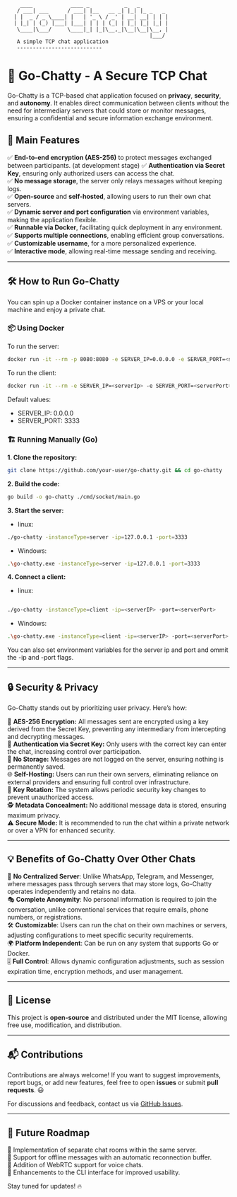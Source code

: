 ```
    ____            ____ _           _   _
   / ___| ___      / ___| |__   __ _| |_| |_ _   _
  | |  _ / _ \____| |   | '_ \ / _' | __| __| | | |
  | |_| | (_) |___| |___| | | | (_| | |_| |_| |_| |
   \____|\___/     \____|_| |_|\__,_|\__|\__|\__, |
                                             |___/
   A simple TCP chat application
   ---------------------------
```

# 📢 Go-Chatty - A Secure TCP Chat

Go-Chatty is a TCP-based chat application focused on **privacy**, **security**, and **autonomy**. It enables direct communication between clients without the need for intermediary servers that could store or monitor messages, ensuring a confidential and secure information exchange environment.

## 🚀 Main Features

✅ **End-to-end encryption (AES-256)** to protect messages exchanged between participants. (at development stage)
✅ **Authentication via Secret Key**, ensuring only authorized users can access the chat.  
✅ **No message storage**, the server only relays messages without keeping logs.  
✅ **Open-source** and **self-hosted**, allowing users to run their own chat servers.  
✅ **Dynamic server and port configuration** via environment variables, making the application flexible.  
✅ **Runnable via Docker**, facilitating quick deployment in any environment.  
✅ **Supports multiple connections**, enabling efficient group conversations.  
✅ **Customizable username**, for a more personalized experience.  
✅ **Interactive mode**, allowing real-time message sending and receiving.

---

## 🛠️ How to Run Go-Chatty

You can spin up a Docker container instance on a VPS or your local machine and enjoy a private chat.

### 📦 Using Docker

To run the server:

```bash
docker run -it --rm -p 8080:8080 -e SERVER_IP=0.0.0.0 -e SERVER_PORT=<serverPort> go-chatty server
```

To run the client:

```bash
docker run -it --rm -e SERVER_IP=<serverIp> -e SERVER_PORT=<serverPort> shadychatty client
```

Default values:

- SERVER_IP: 0.0.0.0
- SERVER_PORT: 3333

### 🏗️ Running Manually (Go)

**1. Clone the repository:**

```bash
git clone https://github.com/your-user/go-chatty.git && cd go-chatty
```

**2. Build the code:**

```bash
go build -o go-chatty ./cmd/socket/main.go
```

**3. Start the server:**

- linux:

```bash
./go-chatty -instanceType=server -ip=127.0.0.1 -port=3333
```

- Windows:

```bash
.\go-chatty.exe -instanceType=server -ip=127.0.0.1 -port=3333
```

**4. Connect a client:**

- linux:

```bash

./go-chatty -instanceType=client -ip=<serverIP> -port=<serverPort>
```

- Windows:

```bash
.\go-chatty.exe -instanceType=client -ip=<serverIP> -port=<serverPort>
```

You can also set environment variables for the server ip and port and ommit the -ip and -port flags.

---

## 🔒 Security & Privacy

Go-Chatty stands out by prioritizing user privacy. Here’s how:

🔐 **AES-256 Encryption:** All messages sent are encrypted using a key derived from the Secret Key, preventing any intermediary from intercepting and decrypting messages.  
🔑 **Authentication via Secret Key:** Only users with the correct key can enter the chat, increasing control over participation.  
🚫 **No Storage:** Messages are not logged on the server, ensuring nothing is permanently saved.  
🌐 **Self-Hosting:** Users can run their own servers, eliminating reliance on external providers and ensuring full control over infrastructure.  
🔄 **Key Rotation:** The system allows periodic security key changes to prevent unauthorized access.  
🕵 **Metadata Concealment:** No additional message data is stored, ensuring maximum privacy.  
⚠ **Secure Mode:** It is recommended to run the chat within a private network or over a VPN for enhanced security.

---

## 💡 Benefits of Go-Chatty Over Other Chats

📡 **No Centralized Server**: Unlike WhatsApp, Telegram, and Messenger, where messages pass through servers that may store logs, Go-Chatty operates independently and retains no data.  
🎭 **Complete Anonymity**: No personal information is required to join the conversation, unlike conventional services that require emails, phone numbers, or registrations.  
🛠 **Customizable**: Users can run the chat on their own machines or servers, adjusting configurations to meet specific security requirements.  
🌍 **Platform Independent**: Can be run on any system that supports Go or Docker.  
🎚 **Full Control**: Allows dynamic configuration adjustments, such as session expiration time, encryption methods, and user management.

---

## 📜 License

This project is **open-source** and distributed under the MIT license, allowing free use, modification, and distribution.

---

## 📬 Contributions

Contributions are always welcome! If you want to suggest improvements, report bugs, or add new features, feel free to open **issues** or submit **pull requests**. 😃

For discussions and feedback, contact us via [GitHub Issues](https://github.com/mraramlho/Go-Chatty/issues).

---

## 🚀 Future Roadmap

🔹 Implementation of separate chat rooms within the same server.  
🔹 Support for offline messages with an automatic reconnection buffer.  
🔹 Addition of WebRTC support for voice chats.  
🔹 Enhancements to the CLI interface for improved usability.

Stay tuned for updates! 🔥
